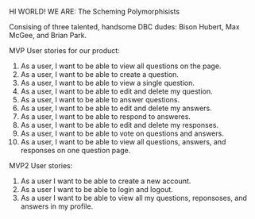 HI WORLD! WE ARE: The Scheming Polymorphisists

Consising of three talented, handsome DBC dudes: Bison Hubert, Max McGee, and Brian Park.

MVP User stories for our product:
1. As a user, I want to be able to view all questions on the page.
2. As a user, I want to be able to create a question.
3. As a user, I want to be able to view a single question.
4. As a user, I want to be able to edit and delete my question.
5. As a user, I want to be able to answer questions.
6. As a user, I want to be able to edit and delete my answers.
7. As a user, I want to be able to respond to answeres.
8. As a user, I want to be able to edit and delete my responses.
9. As a user, I want to be able to vote on questions and answers.
10. As a user, I want to be able to view all questions, answers, and responses on one question page.

MVP2 User stories:
1. As a user I want to be able to create a new account.
2. As a user I want to be able to login and logout.
3. As a user I want to be able to view all my questions, reponsoses, and answers in my profile.